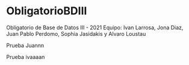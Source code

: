 # ObligatorioBDIII
Obligatorio de Base de Datos III - 2021
Equipo: Ivan Larrosa, Jona Diaz, Juan Pablo Perdomo, Sophia Jasidakis y Alvaro Loustau

Prueba
Juannn

Prueba
ivaaaan